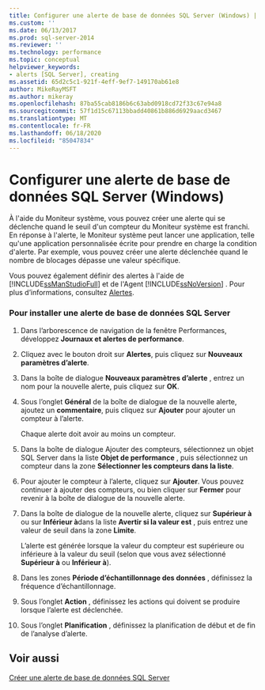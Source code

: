 ```yaml
---
title: Configurer une alerte de base de données SQL Server (Windows) | Microsoft Docs
ms.custom: ''
ms.date: 06/13/2017
ms.prod: sql-server-2014
ms.reviewer: ''
ms.technology: performance
ms.topic: conceptual
helpviewer_keywords:
- alerts [SQL Server], creating
ms.assetid: 65d2c5c1-921f-4eff-9ef7-149170ab61e8
author: MikeRayMSFT
ms.author: mikeray
ms.openlocfilehash: 87ba55cab8186b6c63abd0918cd72f33c67e94a8
ms.sourcegitcommit: 57f1d15c67113bbadd40861b886d6929aacd3467
ms.translationtype: MT
ms.contentlocale: fr-FR
ms.lasthandoff: 06/18/2020
ms.locfileid: "85047834"
---
```

# <a name="set-up-a-sql-server-database-alert-windows"></a>Configurer une alerte de base de données SQL Server (Windows)
  À l'aide du Moniteur système, vous pouvez créer une alerte qui se déclenche quand le seuil d'un compteur du Moniteur système est franchi. En réponse à l'alerte, le Moniteur système peut lancer une application, telle qu'une application personnalisée écrite pour prendre en charge la condition d'alerte. Par exemple, vous pouvez créer une alerte déclenchée quand le nombre de blocages dépasse une valeur spécifique.  
  
 Vous pouvez également définir des alertes à l'aide de [!INCLUDE[ssManStudioFull](../../includes/ssmanstudiofull-md.md)] et de l'Agent [!INCLUDE[ssNoVersion](../../includes/ssnoversion-md.md)] . Pour plus d’informations, consultez [Alertes](../../ssms/agent/alerts.md).  
  
### <a name="to-set-up-a-sql-server-database-alert"></a>Pour installer une alerte de base de données SQL Server  
  
1.  Dans l’arborescence de navigation de la fenêtre Performances, développez **Journaux et alertes de performance**.  
  
2.  Cliquez avec le bouton droit sur **Alertes**, puis cliquez sur **Nouveaux paramètres d’alerte**.  
  
3.  Dans la boîte de dialogue **Nouveaux paramètres d’alerte** , entrez un nom pour la nouvelle alerte, puis cliquez sur **OK**.  
  
4.  Sous l’onglet **Général** de la boîte de dialogue de la nouvelle alerte, ajoutez un **commentaire**, puis cliquez sur **Ajouter** pour ajouter un compteur à l’alerte.  
  
     Chaque alerte doit avoir au moins un compteur.  
  
5.  Dans la boîte de dialogue Ajouter des compteurs, sélectionnez un objet SQL Server dans la liste **Objet de performance** , puis sélectionnez un compteur dans la zone **Sélectionner les compteurs dans la liste**.  
  
6.  Pour ajouter le compteur à l’alerte, cliquez sur **Ajouter**. Vous pouvez continuer à ajouter des compteurs, ou bien cliquer sur **Fermer** pour revenir à la boîte de dialogue de la nouvelle alerte.  
  
7.  Dans la boîte de dialogue de la nouvelle alerte, cliquez sur **Supérieur à** ou sur **Inférieur à**dans la liste **Avertir si la valeur est** , puis entrez une valeur de seuil dans la zone **Limite**.  
  
     L’alerte est générée lorsque la valeur du compteur est supérieure ou inférieure à la valeur du seuil (selon que vous avez sélectionné **Supérieur à** ou **Inférieur à**).  
  
8.  Dans les zones **Période d’échantillonnage des données** , définissez la fréquence d’échantillonnage.  
  
9. Sous l’onglet **Action** , définissez les actions qui doivent se produire lorsque l’alerte est déclenchée.  
  
10. Sous l’onglet **Planification** , définissez la planification de début et de fin de l’analyse d’alerte.  
  
## <a name="see-also"></a>Voir aussi  
 [Créer une alerte de base de données SQL Server](../performance-monitor/create-a-sql-server-database-alert.md)  
  
  

